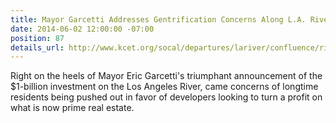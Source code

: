```yaml
---
title: Mayor Garcetti Addresses Gentrification Concerns Along L.A. River, KCET
date: 2014-06-02 12:00:00 -07:00
position: 87
details_url: http://www.kcet.org/socal/departures/lariver/confluence/river-notes/mayor-garcetti-addresses-gentrification-concerns-along-la-river.html
---
```


Right on the heels of Mayor Eric Garcetti's triumphant announcement of the $1-billion investment on the Los Angeles River, came concerns of longtime residents being pushed out in favor of developers looking to turn a profit on what is now prime real estate.

